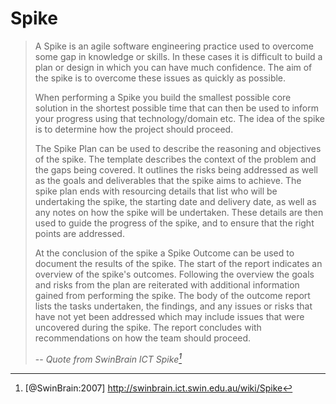 # Spike

> A Spike is an agile software engineering practice used to overcome some gap 
> in knowledge or skills. In these cases it is difficult to build a plan or 
> design in which you can have much confidence. The aim of the spike is to 
> overcome these issues as quickly as possible.
> 
> When performing a Spike you build the smallest possible core solution in the 
> shortest possible time that can then be used to inform your progress using 
> that technology/domain etc. The idea of the spike is to determine how the 
> project should proceed.
> 
> The Spike Plan can be used to describe the reasoning and objectives of the 
> spike. The template describes the context of the problem and the gaps being 
> covered. It outlines the risks being addressed as well as the goals and 
> deliverables that the spike aims to achieve. The spike plan ends with 
> resourcing details that list who will be undertaking the spike, the starting 
> date and delivery date, as well as any notes on how the spike will be 
> undertaken. These details are then used to guide the progress of the spike, 
> and to ensure that the right points are addressed.
> 
> At the conclusion of the spike a Spike Outcome can be used to document the 
> results of the spike. The start of the report indicates an overview of the 
> spike's outcomes. Following the overview the goals and risks from the plan 
> are reiterated with additional information gained from performing the spike. 
> The body of the outcome report lists the tasks undertaken, the findings, and 
> any issues or risks that have not yet been addressed which may include 
> issues that were uncovered during the spike. The report concludes with 
> recommendations on how the team should proceed.
> 
> -- <cite>Quote from SwinBrain ICT Spike[^SwinBrain]</cite>


[^SwinBrain]: [@SwinBrain:2007] http://swinbrain.ict.swin.edu.au/wiki/Spike
